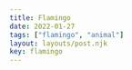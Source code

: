 ```yaml
---
title: Flamingo
date: 2022-01-27
tags: ["flamingo", "animal"]
layout: layouts/post.njk
key: flamingo
---
```

